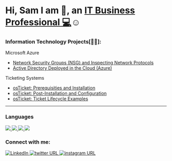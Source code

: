 <h1>Hi, Sam I am 👋, an <a href="https://www.linkedin.com/in/samuel-hintz/" target="_blank">IT Business Professional 💻</a>☺</h1>

<head>
  <link rel='stylesheet' href='https://cdnjs.cloudflare.com/ajax/libs/font-awesome/4.7.0/css/font-awesome.min.css'></head>

<h3>Information Technology Projects[👨‍💻]:</h3>
 <p>Microsoft Azure</p>
  <ul>
    <li><a href="https://github.com/SamEshaia/Azure-Compute-and-Networking">Network Security Groups (NSG) and Inspecting Network Protocols</a></li>
    <li><a href="https://github.com/SamEshaia/Active-Directory-Deployed-in-the-Cloud--Azure-">Active Directory Deployed in the Cloud (Azure)</a></li>
  </ul>
 <p>Ticketing Systems</p>
  <ul>
    <li><a href="https://github.com/SamEshaia/Ticketing-Systems">osTicket: Prerequisities and Installation</a></li>
    <li><a href="https://github.com/SamEshaia/Ticketing-Systems#osticket-post-installation-setup">osTicket: Post-Installation and Configuration</a></li>
    <li><a href="https://github.com/SamEshaia/Ticketing-Systems#tickets-and-ticket-lifecycle">osTicket: Ticket Lifecycle Examples</a></li>
  </ul>
<hr></hr> 
  <h3>Languages</h3>
  <a href="https://github.com/SamEshaia">
     <img src="https://img.shields.io/badge/python-black?style=for-the-badge&logo=python">
  </a>
  <a href="https://github.com/SamEshaia">
    <img src="https://img.shields.io/badge/javascript-black?style=for-the-badge&logo=javascript">
  </a>
  <a href="https://github.com/SamEshaia">
    <img src="https://img.shields.io/badge/html5-black?style=for-the-badge&logo=html5">
  <a href="https://github.com/SamEshaia">
    <img src="https://img.shields.io/badge/css3-black?style=for-the-badge&logo=css3">
  </a>

<h3>Connect with me:</h3>
 <a href="https://www.linkedin.com/in/samuel-hintz">
    <img src="https://img.shields.io/badge/LinkedIn-black?style=flat-square&logo=linkedin" alt="LinkedIn">
 </a>
 <a href="https://twitter.com/SamuelEshaia">
  <img alt="twitter URL" src="https://img.shields.io/badge/Twitter-black?style=flat-square&logo=twitter">
 </a>
 <a href="https://www.instagram.com/gimmehintz57">
 <img alt="instagram URL" src="https://img.shields.io/badge/instagram-black?style=flat-square&logo=instagram">
  </a>
      



<!--
**Pizzaboi64/Pizzaboi64** is a ✨ _special_ ✨ repository because its `README.md` (this file) appears on your GitHub profile.

Here are some ideas to get you started:

- 🔭 I’m currently working on ...
- 🌱 I’m currently learning ...
- 👯 I’m looking to collaborate on ...
- 🤔 I’m looking for help with ...
- 💬 Ask me about ...
- 📫 How to reach me: ...
- 😄 Pronouns: ...
- ⚡ Fun fact: ...
-->
